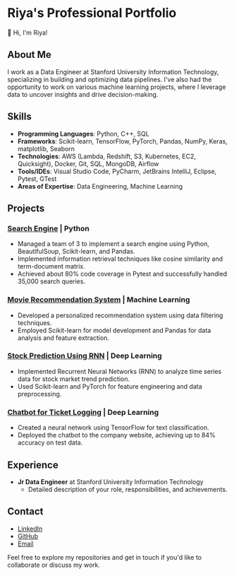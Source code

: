# Riya's Professional Portfolio

🌟 Hi, I'm Riya! 

## About Me
I work as a Data Engineer at Stanford University Information Technology, specializing in building and optimizing data pipelines.
I've also had the opportunity to work on various machine learning projects, where I leverage data to uncover insights and drive decision-making.

## Skills
- **Programming Languages**: Python, C++, SQL
- **Frameworks**: Scikit-learn, TensorFlow, PyTorch, Pandas, NumPy, Keras, matplotlib, Seaborn
- **Technologies**: AWS (Lambda, Redshift, S3, Kubernetes, EC2, Quicksight), Docker, Git, SQL, MongoDB, Airflow
- **Tools/IDEs**: Visual Studio Code, PyCharm, JetBrains IntelliJ, Eclipse, Pytest, GTest
- **Areas of Expertise**: Data Engineering, Machine Learning 


## Projects
### [Search Engine](https://github.com/riya2820/search-engine) | Python 
- Managed a team of 3 to implement a search engine using Python, BeautifulSoup, Scikit-learn, and Pandas.
- Implemented information retrieval techniques like cosine similarity and term-document matrix.
- Achieved about 80% code coverage in Pytest and successfully handled 35,000 search queries.

### [Movie Recommendation System](https://github.com/riya2820/movie-recommendation-system) | Machine Learning 
- Developed a personalized recommendation system using data filtering techniques.
- Employed Scikit-learn for model development and Pandas for data analysis and feature extraction.

### [Stock Prediction Using RNN](https://github.com/riya2820/stock-prediction) | Deep Learning 
- Implemented Recurrent Neural Networks (RNN) to analyze time series data for stock market trend prediction.
- Used Scikit-learn and PyTorch for feature engineering and data preprocessing.

### [Chatbot for Ticket Logging](https://github.com/riya2820/chatbot) | Deep Learning 
- Created a neural network using TensorFlow for text classification.
- Deployed the chatbot to the company website, achieving up to 84% accuracy on test data.


## Experience
- **Jr Data Engineer** at Stanford University Information Technology
  - Detailed description of your role, responsibilities, and achievements.


## Contact
- [LinkedIn](https://www.linkedin.com/in/riyasjoshi/)
- [GitHub](https://github.com/riya2820)
- [Email](mailto:riya2820@gmail.com)

Feel free to explore my repositories and get in touch if you'd like to collaborate or discuss my work.

